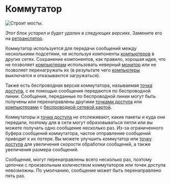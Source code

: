 # Коммутатор

![Строит мосты.](oredict:oc:switch)

*Этот блок устарел и будет удален в следующих версиях.* Замените его на [ретранслятор](relay.md).

Коммутатор используется для передачи сообщений между несколькими подсетями, не используя компоненты [компьютеров](../general/computer.md) в других сетях. Сохранение компонентов, как правило, хорошая идея, что не позволяет [компьютерам](../general/computer.md) использовать неверный [монитор](screen1.md) или не позволяет перенагружать их (в результате чего [компьютеры](../general/computer.md) выключатся и отказываются загружаться).

Также есть беспроводная версия коммутатора, называемая [точка доступа](accessPoint.md), с ее помощью сообщения передаются по беспроводной линии. Сообщения, переданные по беспроводной линии могут быть получены или перенаправлены другими [точками доступа](accessPoint.md) или [компьютерами](../general/computer.md) с [беспроводной сетевой картой](../item/wlanCard.md).

Коммутаторы и [точки доступа](accessPoint.md) *не* отслеживают, какие пакеты и куда они передали, поэтому для в сети могут образовываться петли или вы можете получать одно сообщение несколько раз. Из-за ограниченного буфера сообщений коммутатора, частое отправление сообщений приводит к их потере. Вы можете улучшить коммутатор или [точку доступа](accessPoint.md) для увеличения скорости обработки сообщений, а также увеличения размера сообщений.

Сообщения, могут перенаправлены всего несколько раз, поэтому цепочки с произвольным количеством коммутаторов или точек доступа невозможны. По умолчанию, сообщение может быть перенаправлено пять раз.
